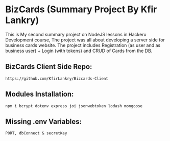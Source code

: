 # BizCards (Summary Project By Kfir Lankry)

This is My second summary project on NodeJS lessons in Hackeru Development course, The project was all about developing a server side for business cards website.
The project includes Registration (as user and as business user) + Login (with tokens) and CRUD of Cards from the DB.

## BizCards Client Side Repo:

```
https://github.com/KfirLankry/Bizcards-Client
```

## Modules Installation:

```
npm i bcrypt dotenv express joi jsonwebtoken lodash mongoose
```

## Missing .env Variables:

```
PORT, dbConnect & secretKey
```
